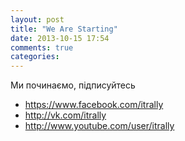 ```yaml
---
layout: post
title: "We Are Starting"
date: 2013-10-15 17:54
comments: true
categories: 
---
```

Ми починаємо, підписуйтесь

* https://www.facebook.com/itrally
* http://vk.com/itrally
* http://www.youtube.com/user/itrally


